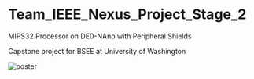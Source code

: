 # Team_IEEE_Nexus_Project_Stage_2
MIPS32 Processor on DE0-NAno with Peripheral Shields

Capstone project for BSEE at University of Washington

![poster](/poster.png)
